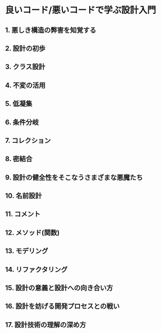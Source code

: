 # 良いコード/悪いコードで学ぶ設計入門

## 1. 悪しき構造の弊害を知覚する
## 2. 設計の初歩
## 3. クラス設計
## 4. 不変の活用
## 5. 低凝集
## 6. 条件分岐
## 7. コレクション
## 8. 密結合
## 9. 設計の健全性をそこなうさまざまな悪魔たち
## 10. 名前設計
## 11. コメント
## 12. メソッド(関数)
## 13. モデリング
## 14. リファクタリング
## 15. 設計の意義と設計への向き合い方
## 16. 設計を妨げる開発プロセスとの戦い
## 17. 設計技術の理解の深め方
